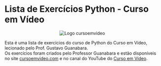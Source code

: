 # Lista de Exercícios Python - Curso em Vídeo
<p align="center">
  <img src="https://www.cursoemvideo.com/wp-content/uploads/2019/08/cursoemvideo-logo.png" alt="Logo cursoemvideo">
</p>

Esta é uma lista de exercícios do curso de Python do Curso em Vídeo, lecionado pelo Prof. Gustavo Guanabara.<br/> Os exercícios foram criados pelo Professor Guanabara e estão disponíveis no site [cursoemvideo.com](https://www.cursoemvideo.com) e no canal do YouTube do [Curso em Vídeo](https://www.youtube.com/@CursoemVideo).
